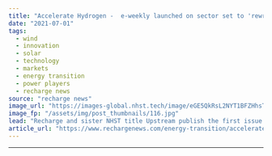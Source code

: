 ```yaml
---
title: "Accelerate Hydrogen -  e-weekly launched on sector set to 'rewrite global energy map'"
date: "2021-07-01"
tags: 
  - wind
  - innovation
  - solar
  - technology
  - markets
  - energy transition
  - power players
  - recharge news
source: "recharge news"
image_url: "https://images-global.nhst.tech/image/eGE5QkRsL2NYT1BFZHhsTnJsQ1RKVm5CRjYyTlhtdDNUZUw4MDhaVjBFMD0=/nhst/binary/e00c333d3f0ffc422445eac244228087"
image_fp: "/assets/img/post_thumbnails/116.jpg"
lead: "Recharge and sister NHST title Upstream publish the first issue of new e-newsletter that will 'separate hype from the hard truths' in the rapidly evolving global H2 market"
article_url: "https://www.rechargenews.com/energy-transition/accelerate-hydrogen-e-weekly-launched-on-sector-set-to-rewrite-global-energy-map/2-1-1033328"
---
```


---
